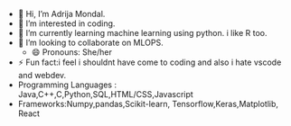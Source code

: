 - 👋 Hi, I’m Adrija Mondal.
- 👀 I’m interested in coding.
- 🌱 I’m currently learning machine learning using python. i like R too.
- 💞️ I’m looking to collaborate on MLOPS.
  - 😄 Pronouns: She/her
- ⚡ Fun fact:i feel i shouldnt have come to coding and also i hate vscode and webdev.
- Programming Languages : Java,C++,C,Python,SQL,HTML/CSS,Javascript
- Frameworks:Numpy,pandas,Scikit-learn, Tensorflow,Keras,Matplotlib, React

<!---
madri1234/madri1234 is a ✨ special ✨ repository because its `README.md` (this file) appears on your GitHub profile.
You can click the Preview link to take a look at your changes.
--->
